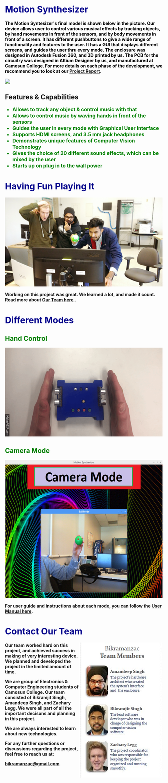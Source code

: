 # <b> <font color ="darkblue"> Motion Synthesizer </font>

<b> <font color ="black"> The Motion Syntesizer's final model is shown below in the picture. Our device allows user to control various musical effects by tracking objects, by hand movements in front of the sensors, and by body movements in front of a screen. It has different pushbuttons to give a wide range of functionality and features to the user. It has a GUI that displays different screens, and guides the user thru every mode. The enclosure was designed in Autodesk Fusion 360, and 3D printed by us. The PCB for the circuitry was designed in Altium Designer by us, and manufactured at Camosun College.
For more details on each phase of the development, we recommend you to look at our</font> [Project Report](https://drive.google.com/open?id=10LbdV46k1radWK_isuUhPYrFqP7wBc3M). 
  
<img align="center" src="https://user-images.githubusercontent.com/33526358/33522751-d3f17ed4-d7a8-11e7-8151-aba70f0987b8.jpg">

<h2>Features & Capabilities </h2>

<ul>
  <font color ="green" size = "3">
    <b>
    <li>Allows to track any object & control music with that</li>
    <li>Allows to control music by waving hands in front of the sensors</li>
    <li>Guides the user in every mode with Graphical User Interface</li>
    <li>Supports HDMI screens, and 3.5 mm jack headphones</li> 
    <li>Demonstrates unique features of Computer Vision Technology</li> 
    <li>Gives the choice of 20 different sound effects, which can be mixed by the user</li> 
    <li>Starts up on plug in to the wall power</li>
    </b>
   </font>
</ul> 
      
# <b> <font color ="darkblue">Having Fun Playing It</font>
<img src= "https://github.com/BikramanZac/Motion-Synthesizer-Project-/blob/master/Motion%20Excitement.jpg?raw=true">

<b> Working on this project was great. We learned a lot, and made it count. Read more about <A href="#Contact">Our Team here </A>.

# <b> <font color ="darkblue">Different Modes </font>
  
## <b> <font color ="green">Hand Control </font>
<img src="https://github.com/BikramanZac/Motion-Synthesizer-Project-/blob/master/Ultra.gif?raw=true">
  
## <b> <font color ="green">Camera Mode </font>
<img height="440" width="575" src= "https://github.com/BikramanZac/Motion-Synthesizer-Project-/blob/master/Pictures/CameraBallTracking.png?raw=true">


<b>For user guide and instructions about each mode, you can follow the [User Manual here](https://drive.google.com/open?id=1gXBgiyi0ARCLm3Vch70XfR9w_eZbh8G5).

# <b> <font color ="darkblue"> Contact Our Team </font>
  <a name="Contact"> </a>
<img align="right" src= "https://github.com/BikramanZac/Motion-Synthesizer-Project-/blob/master/team%20.JPG?raw=true">



<b> Our team worked hard on this project, and achieved success in making of very interesting device. We planned and developed 
  the project in the limited amount of time.
  
<b> We are group of Electronics & Computer Engineering students of Camosun College. Our team consisted of Bikramjit Singh, Amandeep Singh, and Zachary Legg. We were all part of all the important decisons and planning in this project. 

<b> We are always interested to learn about new technologies. 
  
  
  
<b> For any further questions or discussions regarding the project, feel free to reach 
  us at:
  
  <b> <font color="red">bikramanzac@gmail.com </font>
  
  


